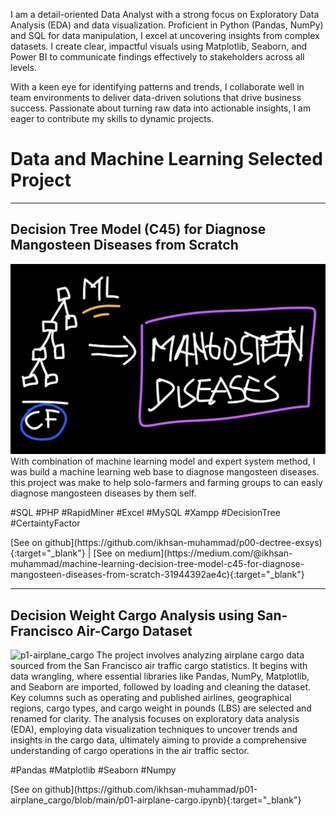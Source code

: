 I am a detail-oriented Data Analyst with a strong focus on Exploratory Data Analysis (EDA) and data visualization. Proficient in Python (Pandas, NumPy) and SQL for data manipulation, I excel at uncovering insights from complex datasets. I create clear, impactful visuals using Matplotlib, Seaborn, and Power BI to communicate findings effectively to stakeholders across all levels.

With a keen eye for identifying patterns and trends, I collaborate well in team environments to deliver data-driven solutions that drive business success. Passionate about turning raw data into actionable insights, I am eager to contribute my skills to dynamic projects.<br>

# Data and Machine Learning Selected Project
* * *
## Decision Tree Model (C45) for Diagnose Mangosteen Diseases from Scratch
![p0-ML-ES](\assets\images\p0-ML-ES.jpg)
With combination of machine learning model and expert system method, I was build a machine learning web base to diagnose mangosteen diseases. this project was make to help solo-farmers and farming groups to can easly diagnose mangosteen diseases by them self.
<br>
<p class="tag">#SQL #PHP #RapidMiner #Excel #MySQL #Xampp #DecisionTree #CertaintyFactor</p>
[See on github](https://github.com/ikhsan-muhammad/p00-dectree-exsys){:target="_blank"} | [See on medium](https://medium.com/@ikhsan-muhammad/machine-learning-decision-tree-model-c45-for-diagnose-mangosteen-diseases-from-scratch-31944392ae4c){:target="_blank"}

* * *
## Decision Weight Cargo Analysis using San-Francisco Air-Cargo Dataset
![p1-airplane_cargo](\assets\images\p01-airplane_cargo.png)
The project involves analyzing airplane cargo data sourced from the San Francisco air traffic cargo statistics. It begins with data wrangling, where essential libraries like Pandas, NumPy, Matplotlib, and Seaborn are imported, followed by loading and cleaning the dataset. Key columns such as operating and published airlines, geographical regions, cargo types, and cargo weight in pounds (LBS) are selected and renamed for clarity. The analysis focuses on exploratory data analysis (EDA), employing data visualization techniques to uncover trends and insights in the cargo data, ultimately aiming to provide a comprehensive understanding of cargo operations in the air traffic sector.
<br>
<p class="tag">#Pandas #Matplotlib #Seaborn #Numpy</p>
[See on github](https://github.com/ikhsan-muhammad/p01-airplane_cargo/blob/main/p01-airplane-cargo.ipynb){:target="_blank"}
